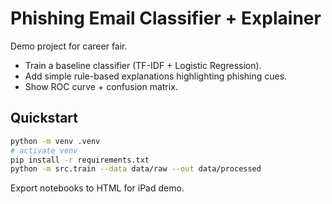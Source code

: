# Phishing Email Classifier + Explainer

Demo project for career fair.

- Train a baseline classifier (TF-IDF + Logistic Regression).
- Add simple rule-based explanations highlighting phishing cues.
- Show ROC curve + confusion matrix.

## Quickstart

```bash
python -m venv .venv
# activate venv
pip install -r requirements.txt
python -m src.train --data data/raw --out data/processed
```

Export notebooks to HTML for iPad demo.
